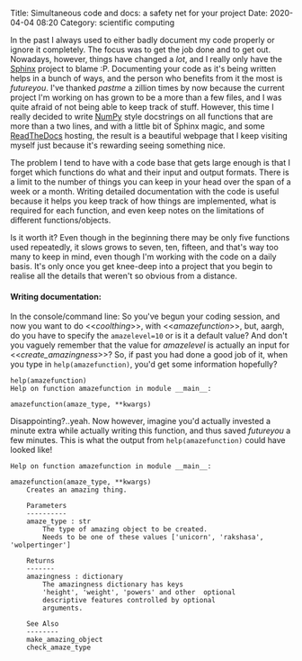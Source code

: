 Title: Simultaneous code and docs: a safety net for your project
Date: 2020-04-04 08:20
Category: scientific computing

In the past I always used to either badly document my code properly or ignore it completely. The focus was to get the job done and 
to get out. Nowadays, however, things have changed a *lot*, and I really only have the [Sphinx](http://www.sphinx-doc.org/en/stable/) project to blame :P. Documenting
your code as it's being written helps in a bunch of ways, and the person who benefits from it the most is *futureyou*. I've thanked 
*pastme* a zillion times by now because the current project I'm working on has grown to be a more than a few files, and I was 
quite afraid of not being able to keep track of stuff. However, this time I really decided to write [NumPy](https://numpydoc.readthedocs.io/en/latest/format.html) style docstrings on all functions that are more than a two lines, and with a little bit of Sphinx magic, and some [ReadTheDocs](https://docs.readthedocs.io/en/stable/) hosting, the result is a beautiful webpage that  I keep visiting myself just because it's rewarding seeing something nice.<!-- TEASER_END-->

The problem I tend to have with a code base that gets large enough is that I forget which functions do what and their input and output formats. 
There is a limit to the number of things you can keep in your head over the span of a week or a month. Writing detailed documentation with 
the code is useful because it helps you keep track of how things are implemented, what is required for each function, and even keep notes 
on the limitations of different functions/objects. 

Is it worth it? Even though in the beginning there may be only five functions used repeatedly, it slows grows to seven, ten, fifteen, and that's 
way too many to keep in mind, even though I'm working with the code on a daily basis. It's only once you get knee-deep into a project that you begin 
to realise all the details that weren't so obvious from a distance.


#### Writing documentation:
In the console/command line: So you've begun your coding session, and now you  want to do <<*coolthing*>>, with <<*amazefunction*>>, but, aargh, 
do you have to specify the ```amazelevel=10``` or is it a default value? And don't you vaguely remember that the value for *amazelevel* is actually an input for <<*create_amazingness*>>? So, if past you had done a good job of it, when you  type in ```help(amazefunction)```, you'd get some information hopefully?

```
help(amazefunction)
Help on function amazefunction in module __main__:

amazefunction(amaze_type, **kwargs)
```

Disappointing?..yeah. Now however, imagine you'd actually invested a minute extra while actually writing this function, and thus saved *futureyou* a few minutes. 
This is what the output from ```help(amazefunction)``` could have looked like!

```
Help on function amazefunction in module __main__:

amazefunction(amaze_type, **kwargs)
    Creates an amazing thing. 
    
    Parameters
    ----------
    amaze_type : str
        The type of amazing object to be created.
        Needs to be one of these values ['unicorn', 'rakshasa', 'wolpertinger'] 

    Returns
    -------
    amazingness : dictionary
        The amazingness dictionary has keys
        'height', 'weight', 'powers' and other  optional
        descriptive features controlled by optional 
        arguments.

    See Also
    --------
    make_amazing_object
    check_amaze_type
```

